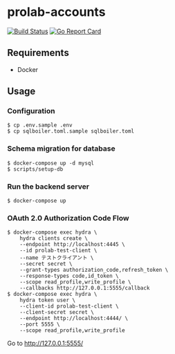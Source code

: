 # prolab-accounts
[![Build Status](https://travis-ci.com/ProgrammingLab/prolab-accounts.svg?branch=master)](https://travis-ci.com/ProgrammingLab/prolab-accounts)
[![Go Report Card](https://goreportcard.com/badge/github.com/ProgrammingLab/prolab-accounts)](https://goreportcard.com/report/github.com/ProgrammingLab/prolab-accounts)

## Requirements

- Docker

## Usage

### Configuration

```
$ cp .env.sample .env
$ cp sqlboiler.toml.sample sqlboiler.toml
```

### Schema migration for database

```
$ docker-compose up -d mysql
$ scripts/setup-db
```

### Run the backend server

```
$ docker-compose up
```

### OAuth 2.0 Authorization Code Flow
```
$ docker-compose exec hydra \
    hydra clients create \
    --endpoint http://localhost:4445 \
    --id prolab-test-client \
    --name テストクライアント \
    --secret secret \
    --grant-types authorization_code,refresh_token \
    --response-types code,id_token \
    --scope read_profile,write_profile \
    --callbacks http://127.0.0.1:5555/callback
$ docker-compose exec hydra \
    hydra token user \
    --client-id prolab-test-client \
    --client-secret secret \
    --endpoint http://localhost:4444/ \
    --port 5555 \
    --scope read_profile,write_profile
```
Go to http://127.0.0.1:5555/
